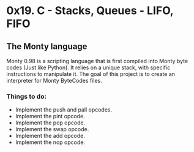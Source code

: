# 0x19. C - Stacks, Queues - LIFO, FIFO

## The Monty language
Monty 0.98 is a scripting language that is first compiled into Monty byte codes (Just like Python). It relies on a unique stack, with specific instructions to manipulate it. The goal of this project is to create an interpreter for Monty ByteCodes files.

### Things to do:
* Implement the push and pall opcodes.
* Implement the pint opcode.
* Implement the pop opcode.
* Implement the swap opcode.
* Implement the add opcode.
* Implement the nop opcode.
